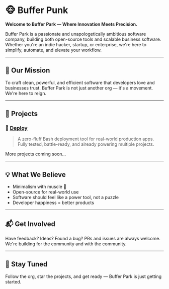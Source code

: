 # 🐵 Buffer Punk

**Welcome to Buffer Park — Where Innovation Meets Precision.**

Buffer Park is a passionate and unapologetically ambitious software company, building both open-source tools and scalable business software. Whether you're an indie hacker, startup, or enterprise, we're here to simplify, automate, and elevate your workflow.

---

## 👑 Our Mission

To craft clean, powerful, and efficient software that developers love and businesses trust. Buffer Park is not just another org — it's a movement. We're here to reign.

---

## 🔧 Projects

### 🧠 [Deploy](https://github.com/Scion-Kin/deployer)
> A zero-fluff Bash deployment tool for real-world production apps.  
> Fully tested, battle-ready, and already powering multiple projects.

More projects coming soon...

---

## 💡 What We Believe

- Minimalism with muscle 💪
- Open-source for real-world use
- Software should feel like a power tool, not a puzzle
- Developer happiness = better products

---

## 📬 Get Involved

Have feedback? Ideas? Found a bug? PRs and issues are always welcome.  
We're building for the community and with the community.

---

## 📢 Stay Tuned

Follow the org, star the projects, and get ready — Buffer Park is just getting started.
